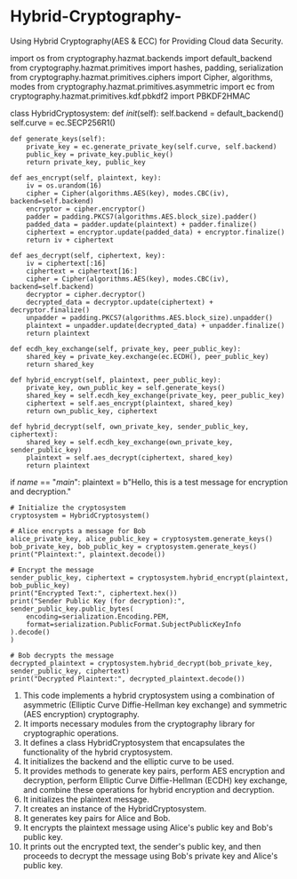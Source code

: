# Hybrid-Cryptography-
Using Hybrid Cryptography(AES &amp; ECC) for Providing Cloud data Security.

import os
from cryptography.hazmat.backends import default_backend
from cryptography.hazmat.primitives import hashes, padding, serialization
from cryptography.hazmat.primitives.ciphers import Cipher, algorithms, modes
from cryptography.hazmat.primitives.asymmetric import ec
from cryptography.hazmat.primitives.kdf.pbkdf2 import PBKDF2HMAC

class HybridCryptosystem:
    def _init_(self):
        self.backend = default_backend()
        self.curve = ec.SECP256R1()

    def generate_keys(self):
        private_key = ec.generate_private_key(self.curve, self.backend)
        public_key = private_key.public_key()
        return private_key, public_key

    def aes_encrypt(self, plaintext, key):
        iv = os.urandom(16)
        cipher = Cipher(algorithms.AES(key), modes.CBC(iv), backend=self.backend)
        encryptor = cipher.encryptor()
        padder = padding.PKCS7(algorithms.AES.block_size).padder()
        padded_data = padder.update(plaintext) + padder.finalize()
        ciphertext = encryptor.update(padded_data) + encryptor.finalize()
        return iv + ciphertext

    def aes_decrypt(self, ciphertext, key):
        iv = ciphertext[:16]
        ciphertext = ciphertext[16:]
        cipher = Cipher(algorithms.AES(key), modes.CBC(iv), backend=self.backend)
        decryptor = cipher.decryptor()
        decrypted_data = decryptor.update(ciphertext) + decryptor.finalize()
        unpadder = padding.PKCS7(algorithms.AES.block_size).unpadder()
        plaintext = unpadder.update(decrypted_data) + unpadder.finalize()
        return plaintext

    def ecdh_key_exchange(self, private_key, peer_public_key):
        shared_key = private_key.exchange(ec.ECDH(), peer_public_key)
        return shared_key

    def hybrid_encrypt(self, plaintext, peer_public_key):
        private_key, own_public_key = self.generate_keys()
        shared_key = self.ecdh_key_exchange(private_key, peer_public_key)
        ciphertext = self.aes_encrypt(plaintext, shared_key)
        return own_public_key, ciphertext

    def hybrid_decrypt(self, own_private_key, sender_public_key, ciphertext):
        shared_key = self.ecdh_key_exchange(own_private_key, sender_public_key)
        plaintext = self.aes_decrypt(ciphertext, shared_key)
        return plaintext

if _name_ == "_main_":
    plaintext = b"Hello, this is a test message for encryption and decryption."

    # Initialize the cryptosystem
    cryptosystem = HybridCryptosystem()

    # Alice encrypts a message for Bob
    alice_private_key, alice_public_key = cryptosystem.generate_keys()
    bob_private_key, bob_public_key = cryptosystem.generate_keys()
    print("Plaintext:", plaintext.decode())

    # Encrypt the message
    sender_public_key, ciphertext = cryptosystem.hybrid_encrypt(plaintext, bob_public_key)
    print("Encrypted Text:", ciphertext.hex())
    print("Sender Public Key (for decryption):", sender_public_key.public_bytes(
        encoding=serialization.Encoding.PEM,
        format=serialization.PublicFormat.SubjectPublicKeyInfo
    ).decode()
    )

    # Bob decrypts the message
    decrypted_plaintext = cryptosystem.hybrid_decrypt(bob_private_key, sender_public_key, ciphertext)
    print("Decrypted Plaintext:", decrypted_plaintext.decode())


1. This code implements a hybrid cryptosystem using a combination of asymmetric (Elliptic Curve Diffie-Hellman key exchange) and symmetric (AES encryption) cryptography.
2. It imports necessary modules from the cryptography library for cryptographic operations.
3. It defines a class HybridCryptosystem that encapsulates the functionality of the hybrid cryptosystem.
4. It initializes the backend and the elliptic curve to be used.
5. It provides methods to generate key pairs, perform AES encryption and decryption, perform Elliptic Curve Diffie-Hellman (ECDH) key exchange, and combine these operations for hybrid encryption and decryption.
6. It initializes the plaintext message.
7. It creates an instance of the HybridCryptosystem.
8. It generates key pairs for Alice and Bob.
9. It encrypts the plaintext message using Alice's public key and Bob's public key.
10. It prints out the encrypted text, the sender's public key, and then proceeds to decrypt the message using Bob's private key and Alice's public key.
